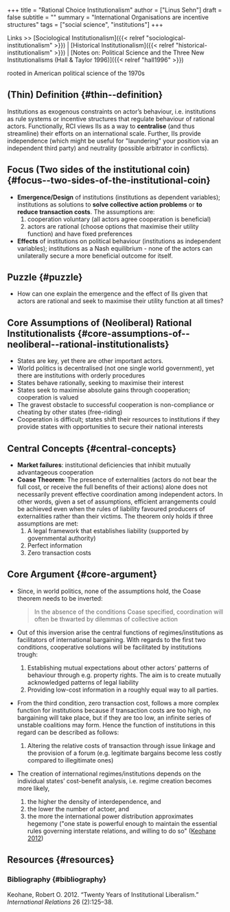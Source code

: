 +++
title = "Rational Choice Institutionalism"
author = ["Linus Sehn"]
draft = false
subtitle = ""
summary = "International Organisations are incentive structures"
tags = ["social science", "institutions"]
+++

Links >> [Sociological Institutionalism]({{< relref "sociological-institutionalism" >}}) | [Historical Institutionalism]({{< relref "historical-institutionalism" >}}) | [Notes on: Political Science and the Three New Institutionalisms (Hall & Taylor 1996)]({{< relref "hall1996" >}})

rooted in American political science of the 1970s


## (Thin) Definition {#thin--definition}

Institutions as exogenous constraints on actor’s behaviour, i.e. institutions as
rule systems or incentive structures that regulate behaviour of rational actors.
Functionally, RCI views IIs as a way to **centralise** (and thus streamline) their
efforts on an international scale. Further, IIs provide independence (which
might be useful for "laundering" your position via an independent third party)
and neutrality (possible arbitrator in conflicts).


## Focus (Two sides of the institutional coin) {#focus--two-sides-of-the-institutional-coin}

-   **Emergence/Design** of institutions (institutions as dependent variables);
    institutions as solutions to **solve collective action problems** or **to reduce
    transaction costs**. The assumptions are:
    1.  cooperation voluntary (all actors agree cooperation is beneficial)
    2.  actors are rational (choose options that maximise their utility function)
        and have fixed preferences
-   **Effects** of institutions on political behaviour (institutions as independent
    variables); institutions as a Nash equilibrium - none of the actors can
    unilaterally secure a more beneficial outcome for itself.


## Puzzle {#puzzle}

-   How can one explain the emergence and the effect of IIs given that actors are
    rational and seek to maximise their utility function at all times?


## Core Assumptions of (Neoliberal) Rational Institutionalists {#core-assumptions-of--neoliberal--rational-institutionalists}

-   States are key, yet there are other important actors.
-   World politics is decentralised (not one single world government), yet there
    are institutions with orderly procedures
-   States behave rationally, seeking to maximise their interest
-   States seek to maximise absolute gains through cooperation; cooperation is valued
-   The gravest obstacle to successful cooperation is non-compliance or cheating
    by other states (free-riding)
-   Cooperation is difficult; states shift their resources to institutions if they
    provide states with opportunities to secure their national interests


## Central Concepts {#central-concepts}

-   **Market failures**: institutional deficiencies that inhibit mutually advantageous
    cooperation
-   **Coase Theorem**: The presence of externalities (actors do not bear the full
    cost, or receive the full benefits of their actions) alone does not
    necessarily prevent effective coordination among independent actors. In other
    words, given a set of assumptions, efficient arrangements could be achieved
    even when the rules of liability favoured producers of externalities rather
    than their victims. The theorem only holds if three assumptions are met:
    1.  A legal framework that establishes liability (supported by governmental authority)
    2.  Perfect information
    3.  Zero transaction costs


## Core Argument {#core-argument}

-   Since, in world politics, none of the assumptions hold, the Coase theorem
    needs to be inverted:

    > In the absence of the conditions Coase specified, coordination will often be
    > thwarted by dilemmas of collective action
-   Out of this inversion arise the central functions of regimes/institutions as
    facilitators of international bargaining. With regards to the first two
    conditions, cooperative solutions will be facilitated by institutions trough:
    1.  Establishing mutual expectations about other actors’ patterns of behaviour
        through e.g. property rights. The aim is to create mutually acknowledged
        patterns of legal liability
    2.  Providing low-cost information in a roughly equal way to all parties.

-   From the third condition, zero transaction cost, follows a more complex
    function for institutions because if transaction costs are too high, no
    bargaining will take place, but if they are too low, an infinite series of
    unstable coalitions may form. Hence the function of institutions in this
    regard can be described as follows:
    1.  Altering the relative costs of transaction through issue linkage and the
        provision of a forum (e.g. legitimate bargains become less costly compared
        to illegitimate ones)

-   The creation of international regimes/institutions depends on the individual
    states’ cost-benefit analysis, i.e. regime creation becomes more likely,
    1.  the higher the density of interdependence, and
    2.  the lower the number of actoer, and
    3.  the more the international power distribution approximates hegemony ("one
        state is powerful enough to maintain the essential rules governing
        interstate relations, and willing to do so" ([Keohane 2012](#org5e359a5))


## Resources {#resources}


### Bibliography {#bibliography}

<a id="org5e359a5"></a>Keohane, Robert O. 2012. “Twenty Years of Institutional Liberalism.” _International Relations_ 26 (2):125–38.
